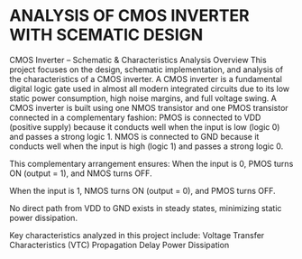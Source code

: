 # ANALYSIS OF CMOS INVERTER WITH SCEMATIC DESIGN

CMOS Inverter – Schematic & Characteristics Analysis
Overview
This project focuses on the design, schematic implementation, and analysis of the characteristics of a CMOS inverter. A CMOS inverter is a fundamental digital logic gate used in almost all modern integrated circuits due to its low static power consumption, high noise margins, and full voltage swing.
A CMOS inverter is built using one NMOS transistor and one PMOS transistor connected in a complementary fashion:
PMOS is connected to VDD (positive supply) because it conducts well when the input is low (logic 0) and passes a strong logic 1.
NMOS is connected to GND because it conducts well when the input is high (logic 1) and passes a strong logic 0.

This complementary arrangement ensures:
When the input is 0, PMOS turns ON (output = 1), and NMOS turns OFF.

When the input is 1, NMOS turns ON (output = 0), and PMOS turns OFF.

No direct path from VDD to GND exists in steady states, minimizing static power dissipation.

Key characteristics analyzed in this project include:
Voltage Transfer Characteristics (VTC)
Propagation Delay
Power Dissipation


